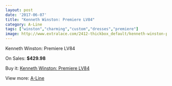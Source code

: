 ```yaml
---
layout: post
date: '2017-06-07'
title: "Kenneth Winston: Premiere LV84"
category: A-Line
tags: ["winston","charming","custom","dresses","premiere"]
image: http://www.extralace.com/2412-thickbox_default/kenneth-winston-premiere-lv84.jpg
---
```

Kenneth Winston: Premiere LV84

On Sales: **$429.98**
<a href="https://www.extralace.com/a-line/1139-kenneth-winston-premiere-lv84.html"><amp-img layout="responsive" width="600" height="600" src="//www.extralace.com/2412-thickbox_default/kenneth-winston-premiere-lv84.jpg" alt="Kenneth Winston: Premiere LV84 0" /></a>
<a href="https://www.extralace.com/a-line/1139-kenneth-winston-premiere-lv84.html"><amp-img layout="responsive" width="600" height="600" src="//www.extralace.com/2413-thickbox_default/kenneth-winston-premiere-lv84.jpg" alt="Kenneth Winston: Premiere LV84 1" /></a>

Buy it: [Kenneth Winston: Premiere LV84](https://www.extralace.com/a-line/1139-kenneth-winston-premiere-lv84.html "Kenneth Winston: Premiere LV84")

View more: [A-Line](https://www.extralace.com/2-a-line "A-Line")
